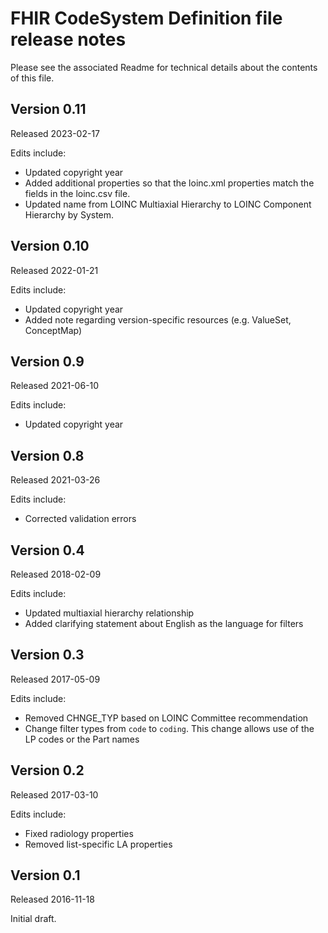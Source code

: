 # FHIR CodeSystem Definition file release notes

Please see the associated Readme for technical details about the contents of this file.

## Version 0.11
Released 2023-02-17

Edits include:
- Updated copyright year
- Added additional properties so that the loinc.xml properties match the fields in the loinc.csv file.
- Updated name from LOINC Multiaxial Hierarchy to LOINC Component Hierarchy by System.


## Version 0.10
Released 2022-01-21

Edits include:
- Updated copyright year
- Added note regarding version-specific resources (e.g. ValueSet, ConceptMap)

## Version 0.9
Released 2021-06-10

Edits include:
- Updated copyright year

## Version 0.8
Released 2021-03-26

Edits include:
- Corrected validation errors

## Version 0.4
Released 2018-02-09

Edits include:
- Updated multiaxial hierarchy relationship
- Added clarifying statement about English as the language for filters

## Version 0.3
Released 2017-05-09

Edits include:
- Removed CHNGE_TYP based on LOINC Committee recommendation
- Change filter types from `code` to `coding`. This change allows use of the LP codes or the Part names

## Version 0.2
Released 2017-03-10

Edits include:
- Fixed radiology properties
- Removed list-specific LA properties

## Version 0.1
Released 2016-11-18

Initial draft.
